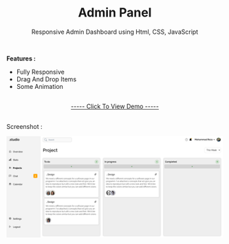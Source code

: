 <h1 align="center">Admin Panel</h1>
<p align="center">Responsive Admin Dashboard using Html, CSS, JavaScript</p>

</br>

<strong>Features :</strong>
<div>
    <ul>
        <li>Fully Responsive</li>
        <li>Drag And Drop Items</li>
        <li>Some Animation</li>
    </ul>
</div>

<h2></h2>

<p align="center"><a href="https://mre-dev.github.io/Admin-Panel/">----- Click To View Demo -----</a></p>

<h2></h2>

<p>Screenshot :</p>
<div align="center">
    <img src="assets/images/Screenshot.png" alt="Add Todo Page Image">
</div>
